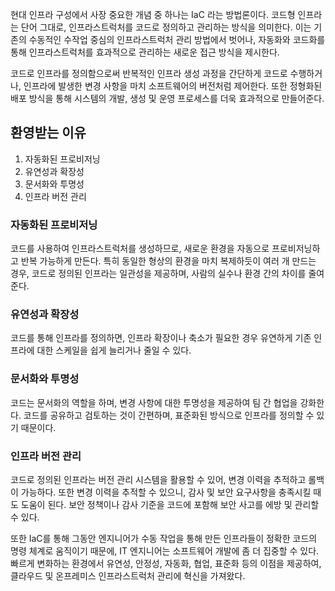 현대 인프라 구성에서 사장 중요한 개념 중 하나는 IaC 라는 방법론이다. 코드형 인프라는 단어 그대로, 인프라스트럭처를 코드로 정의하고 관리하는 방식을 의미한다. 이는 기존의 수동적인 수작업 중심의 인프라스트럭처 관리 방법에서 벗어나, 자동화와 코드화를 통해 인프라스트럭처를 효과적으로 관리하는 새로운 접근 방식을 제시한다.

코드로 인프라를 정의함으로써 반복적인 인프라 생성 과정을 간단하게 코드로 수행하거나, 인프라에 발생한 변경 사항을 마치 소프트웨어의 버전처럼 제어한다. 또한 정형화된 배포 방식을 통해 시스템의 개발, 생성  및 운영 프로세스를 더욱 효과적으로 만들어준다. 

## 환영받는 이유
1. 자동화된 프로비저닝
2. 유연성과 확장성
3. 문서화와 투명성
4. 인프라 버전 관리

### 자동화된 프로비저닝
코드를 사용하여 인프라스트럭처를 생성하므로, 새로운 환경을 자동으로 프로비저닝하고 반복 가능하게 만든다. 특히 동일한 형상의 환경을 마치 복제하듯이 여러 개 만드는 경우, 코드로 정의된 인프라는 일관성을 제공하며, 사람의 실수나 환경 간의 차이를 줄여준다.

### 유연성과 확장성
코드를 통해 인프라를 정의하면, 인프라 확장이나 축소가 필요한 경우 유연하게 기존 인프라에 대한 스케일을 쉽게 늘리거나 줄일 수 있다.

### 문서화와 투명성
코드는 문서화의 역할을 하며, 변경 사항에 대한 투명성을 제공하여 팀 간 협업을 강화한다. 코드를 공유하고 검토하는 것이 간편하며, 표준화된 방식으로 인프라를 정의할 수 있기 때문이다.

### 인프라 버전 관리
코드로 정의된 인프라는 버전 관리 시스템을 활용할 수 있어, 변경 이력을 추적하고 롤백이 가능하다. 또한 변경 이력을 추적할 수 있으니, 감사 및 보안 요구사항을 충족시킬 때도 도움이 된다. 보안 정책이나 감사  기준을 코드에 포함해 보안 사고를 에방 및 관리할 수 있다. 

또한 IaC를 통해 그동안 엔지니어가 수동 작업을 통해 만든 인프라들이 정확한 코드의 명령 체계로 움직이기 때문에, IT 엔지니어는 소프트웨어 개발에 좀 더 집중할 수 있다. 빠르게 변화하는 환경에서 유연성, 안정성, 자동화, 협업, 표준화 등의 이점을 제공하여, 클라우드 및 온프레미스 인프라스트럭처 관리에 혁신을 가져왔다.